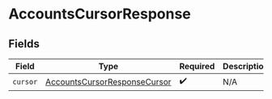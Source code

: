 # AccountsCursorResponse


## Fields

| Field                                                                               | Type                                                                                | Required                                                                            | Description                                                                         |
| ----------------------------------------------------------------------------------- | ----------------------------------------------------------------------------------- | ----------------------------------------------------------------------------------- | ----------------------------------------------------------------------------------- |
| `cursor`                                                                            | [AccountsCursorResponseCursor](../../models/shared/accountscursorresponsecursor.md) | :heavy_check_mark:                                                                  | N/A                                                                                 |